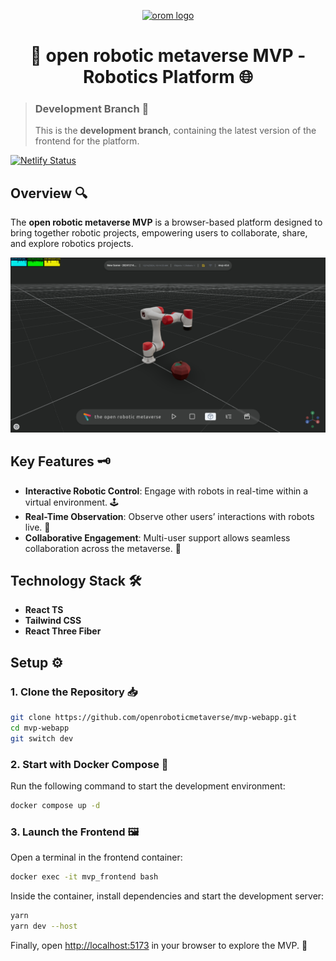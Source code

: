 <p align="center">
  <a href="https://www.openroboticmetaverse.org">
    <img alt="orom logo" src="https://raw.githubusercontent.com/openroboverse/knowledge-base/main/docs/assets/icon.png" width="100" />
  </a>
</p>

<h1 align="center">
  🤖 open robotic metaverse MVP - Robotics Platform 🌐
</h1>

> ### Development Branch 🚧
> This is the **development branch**, containing the latest version of the frontend for the platform.

[![Netlify Status](https://api.netlify.com/api/v1/badges/a5a71d78-589b-47d6-85e7-8293bb8a7fdd/deploy-status)](https://app.netlify.com/sites/orom-mvp/deploys)


## Overview 🔍

The **open robotic metaverse MVP** is a browser-based platform designed to bring together robotic projects, empowering users to collaborate, share, and explore robotics projects.

![Platform Demo](image.png)


## Key Features 🗝️

- **Interactive Robotic Control**: Engage with robots in real-time within a virtual environment. 🕹️  
- **Real-Time Observation**: Observe other users’ interactions with robots live. 👀  
- **Collaborative Engagement**: Multi-user support allows seamless collaboration across the metaverse. 👥  



## Technology Stack 🛠️

- **React TS**  
- **Tailwind CSS**  
- **React Three Fiber**  


## Setup ⚙️

### 1. Clone the Repository 📥

```bash
git clone https://github.com/openroboticmetaverse/mvp-webapp.git
cd mvp-webapp
git switch dev
```

### 2. Start with Docker Compose 🐳

Run the following command to start the development environment:  
```bash
docker compose up -d
```

### 3. Launch the Frontend 🖼️

Open a terminal in the frontend container:  
```bash
docker exec -it mvp_frontend bash
```

Inside the container, install dependencies and start the development server:  
```bash
yarn
yarn dev --host
```

Finally, open [http://localhost:5173](http://localhost:5173) in your browser to explore the MVP. 🎉


